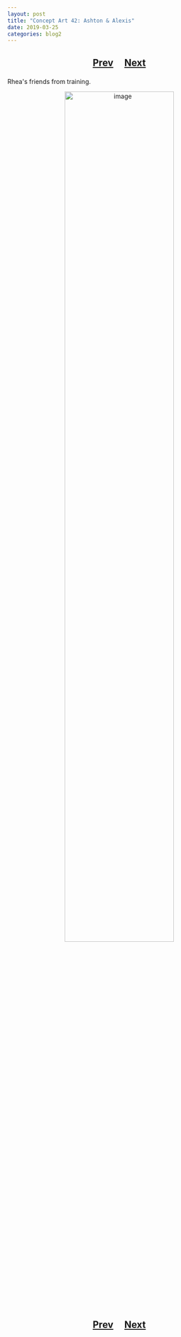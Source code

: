 ```yaml
---
layout: post
title: "Concept Art 42: Ashton & Alexis"
date: 2019-03-25
categories: blog2
---
```


<h2>
  <p style="text-align:center;">
    <a href="/wingsofthechorus/archive/2019/03/24/conceptart41">Prev</a>
    &nbsp;&nbsp;&nbsp;
    <a href="/wingsofthechorus/archive/2019/03/30/conceptart43">Next</a>
  </p>
</h2>

Rhea's friends from training.

<p style="text-align:center;">
  <img src="/wingsofthechorus/images/conceptart/ca42.png" width="70%" alt="image"/>
</p>

<h2>
  <p style="text-align:center;">
    <a href="/wingsofthechorus/archive/2019/03/24/conceptart41">Prev</a>
    &nbsp;&nbsp;&nbsp;
    <a href="/wingsofthechorus/archive/2019/03/30/conceptart43">Next</a>
  </p>
</h2>
